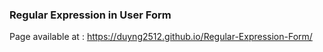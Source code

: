 ### Regular Expression in User Form
Page available at : https://duyng2512.github.io/Regular-Expression-Form/

